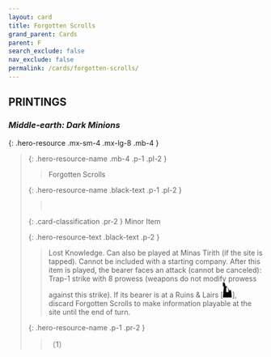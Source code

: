 ```yaml
---
layout: card
title: Forgotten Scrolls
grand_parent: Cards
parent: F
search_exclude: false
nav_exclude: false
permalink: /cards/forgotten-scrolls/
---
```


## PRINTINGS


### _Middle-earth: Dark Minions_

{: .hero-resource .mx-sm-4 .mx-lg-8 .mb-4 }
> {: .hero-resource-name .mb-4 .p-1 .pl-2 }
> > <div class="card-mp"></div>
> > <div class="card-name">Forgotten Scrolls</div>
>
> {: .hero-resource-name .black-text .p-1 .pl-2 }
> > &nbsp;
>
> {: .card-classification .pr-2 }
> Minor Item
>
> {: .hero-resource-text .black-text .p-2 }
> > Lost Knowledge. Can also be played at Minas Tirith (if the site is tapped). Cannot be included with a starting company. After this item is played, the bearer faces an attack (cannot be canceled): Trap-1 strike with 8 prowess (weapons do not modify prowess against this strike). If its bearer is at a Ruins & Lairs \[![](/assets/images/ruinlair.svg)], discard Forgotten Scrolls to make information playable at the site until the end of turn.  
> 
> {: .hero-resource-name .p-1 .pr-2 }
> > <div class="card-shield"></div>
> > <div class="card-corruption">〔1〕</div>
